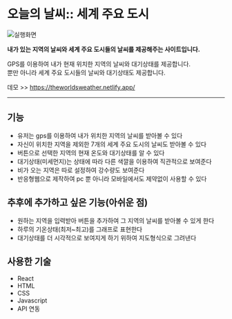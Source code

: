 # 오늘의 날씨:: 세계 주요 도시
![실행화면](https://user-images.githubusercontent.com/97217443/169983551-311e4c36-b21f-4782-9b31-24da26e1d1c6.png)

**내가 있는 지역의 날씨와 세계 주요 도시들의 날씨를 제공해주는 사이트입니다.**

GPS를 이용하여 내가 현재 위치한 지역의 날씨와 대기상태를 제공합니다.<br>
뿐만 아니라 세계 주요 도시들의 날씨와 대기상태도 제공합니다.

데모 >> https://theworldsweather.netlify.app/

***
## 기능
* 유저는 gps를 이용하여 내가 위치한 지역의 날씨를 받아볼 수 있다
* 자신이 위치한 지역을 제외한 7개의 세계 주요 도시의 날씨도 받아볼 수 있다
* 버튼으로 선택한 지역의 현재 온도와 대기상태를 알 수 있다
* 대기상태(미세먼지)는 상태에 따라 다른 색깔을 이용하여 직관적으로 보여준다
* 비가 오는 지역은 따로 설정하여 강수량도 보여준다
* 반응형웹으로 제작하여 pc 뿐 아니라 모바일에서도 제약없이 사용할 수 있다

## 추후에 추가하고 싶은 기능(아쉬운 점)
* 원하는 지역을 입력받아 버튼을 추가하여 그 지역의 날씨를 받아볼 수 있게 한다
* 하루의 기온상태(최저~최고)를 그래프로 표현한다
* 대기상태를 더 시각적으로 보여지게 하기 위하여 지도형식으로 그려낸다

## 사용한 기술
* React
* HTML
* CSS
* Javascript
* API 연동
